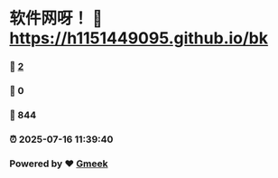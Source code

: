 # 软件网呀！ :link: https://h1151449095.github.io/bk 
### :page_facing_up: [2](https://h1151449095.github.io/bk/tag.html) 
### :speech_balloon: 0 
### :hibiscus: 844 
### :alarm_clock: 2025-07-16 11:39:40 
### Powered by :heart: [Gmeek](https://github.com/Meekdai/Gmeek)
